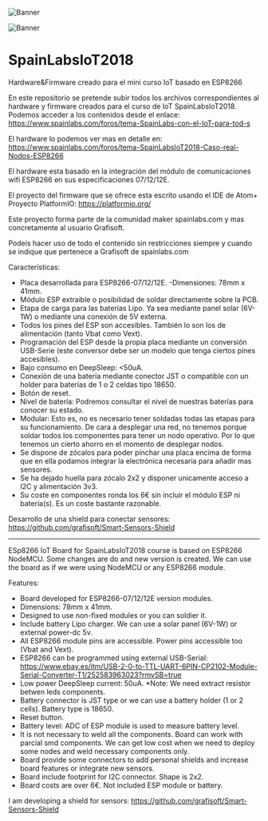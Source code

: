 
![Banner](https://i.imgur.com/tx8JCZWl.jpg)

![Banner](https://i.imgur.com/MqIeJcal.jpg)

# SpainLabsIoT2018
Hardware&Firmware creado para el mini curso IoT basado en ESP8266

En este repositorio se pretende subir todos los archivos correspondientes al hardware y firmware creados para el 
curso de IoT SpainLabsIoT2018. Podemos acceder a los contenidos desde el enlace: https://www.spainlabs.com/foros/tema-SpainLabs-con-el-IoT-para-tod-s

El hardware lo podemos ver mas en detalle en: https://www.spainlabs.com/foros/tema-SpainLabsIoT2018-Caso-real-Nodos-ESP8266

El hardware esta basado en la integración del módulo de comunicaciones wifi ESP8266 en sus especificaciones 07/12/12E.

El proyecto del firmware que se ofrece esta escrito usando el IDE de Atom+ Proyecto PlatformIO: https://platformio.org/

Este proyecto forma parte de la comunidad maker spainlabs.com y mas concretamente al usuario Grafisoft.

Podeis hacer uso de todo el contenido sin restricciones siempre y cuando se indique que pertenece a Grafisoft de spainlabs.com

Características:

- Placa desarrollada para ESP8266-07/12/12E.
-Dimensiones: 78mm x 41mm.
- Módulo ESP extraible o posibilidad de soldar directamente sobre la PCB.
- Etapa de carga para las baterías Lipo. Ya sea mediante panel solar (6V-1W) o mediante una conexión de 5V externa.
- Todos los pines del ESP son accesibles. También lo son los de alimentación (tanto Vbat como Vext).
- Programación del ESP desde la propia placa mediante un conversión USB-Serie (este conversor debe ser un modelo que tenga ciertos pines accesibles).
- Bajo consumo en DeepSleep: <50uA.
- Conexión de una batería mediante conector JST o compatible con un holder para baterías de 1 o 2 celdas tipo 18650.
- Botón de reset.
- Nivel de batería: Podremos consultar el nivel de nuestras baterías para conocer su estado.
- Modular: Esto es, no es necesario tener soldadas todas las etapas para su funcionamiento. De cara a desplegar una red, no tenemos porque soldar todos los componentes para tener un nodo operativo. Por lo que tenemos un cierto ahorro en el momento de desplegar nodos.
- Se dispone de zócalos para poder pinchar una placa encima de forma que en ella podamos integrar la electrónica necesaria para añadir mas sensores.
- Se ha dejado huella para zócalo 2x2 y disponer unicamente acceso a I2C y alimentación 3v3.
- Su coste en componentes ronda los 6€ sin incluir el módulo ESP ni batería(s). Es un coste bastante razonable.

Desarrollo de una shield para conectar sensores: https://github.com/grafisoft/Smart-Sensors-Shield

-------------------------------------------------

ESp8266 IoT Board for SpainLabsIoT2018 course is based on ESP8266 NodeMCU. Some changes are do and new version is created. We can use the board as if we were using NodeMCU or any ESP8266 module.

Features:

- Board developed for ESP8266-07/12/12E version modules.
- Dimensions: 78mm x 41mm.
- Designed to use non-fixed modules or you can soldier it.
- Include battery Lipo charger. We can use a solar panel (6V-1W) or external power-dc 5v.
- All ESP8266 module pins are accessible. Power pins accessible too (Vbat and Vext).
- ESP8266 can be programmed using external USB-Serial: https://www.ebay.es/itm/USB-2-0-to-TTL-UART-6PIN-CP2102-Module-Serial-Converter-T1/252583963023?rmvSB=true 
- Low power DeepSleep current: 50uA. *Note: We need extract resistor betwen leds components.
- Battery connector is JST type or we can use a battery holder (1 or 2 cells). Battery type is 18650.
- Reset button.
- Battery level: ADC of ESP module is used to measure battery level.
- It is not necessary to weld all the components. Board can work with parcial smd components. We can get low cost when we need to deploy some nodes and weld necessary components only. 
- Board provide some connectors to add personal shields and increase board features or integrate new sensors.
- Board include footprint for I2C connector. Shape is 2x2.
- Board costs are over 6€. Not included ESP module or battery.

I am developing a shield for sensors: https://github.com/grafisoft/Smart-Sensors-Shield
